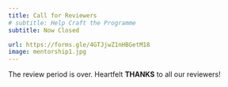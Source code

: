 ```yaml
---
title: Call for Reviewers
# subtitle: Help Craft the Programme
subtitle: Now Closed

url: https://forms.gle/4GTJjwZ1nHBGetM18
image: mentorship1.jpg
---
```


<!-- Join the team to review talk proposals! **YOUR** feedback helps us create a
diverse and high-quality programme. -->

The review period is over. Heartfelt **THANKS** to all our reviewers!